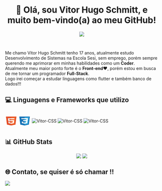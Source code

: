 <h1 align="center"> 👋 Olá, sou Vitor Hugo Schmitt, e muito bem-vindo(a) ao meu GitHub! </h1>

<p align="center">
  <img align="center" src="https://readme-typing-svg.herokuapp.com?color=B808F7&lines=Programador+em+formação+;Adora+desafios+e+obstáculos;Adorador+de+Front-end❤️+" />
</p>

<br>

<p>
  Me chamo Vitor Hugo Schmitt tenho 17 anos, atualmente estudo Desenvolvimento de Sistemas na Escola Sesi, sem emprego, porém sempre querendo me aprimorar em minhas habilidades como um <b>Coder</b>. <br>
  Atualmente meu maior ponto forte é o <b>Front-end</b>❤️, porém estou em busca de me tornar um programador <b>Full-Stack</b>. <br>
  Logo irei começar a estudar linguagens como flutter e também banco de dados!!!
</p>



## 💻 Linguagens e Frameworks que utilizo

<div style="display: inline_block"><br>
  <img align="center" alt="Vitor-HTML" height="30" width="40" src="https://raw.githubusercontent.com/devicons/devicon/master/icons/html5/html5-original.svg">
  <img align="center" alt="Vitor-CSS" height="30" width="40" src="https://raw.githubusercontent.com/devicons/devicon/master/icons/css3/css3-original.svg">
  <img align="center" alt="Vitor-CSS" height="40" width="50" src="https://cdn.jsdelivr.net/gh/devicons/devicon@latest/icons/java/java-original-wordmark.svg"/>
  <img align="center" alt="Vitor-CSS" height="30" width="40" src="https://cdn.jsdelivr.net/gh/devicons/devicon@latest/icons/flutter/flutter-original.svg" />
  <img align="center" alt="Vitor-CSS" height="30" width="40" src="https://cdn.jsdelivr.net/gh/devicons/devicon@latest/icons/bootstrap/bootstrap-original.svg" />
          
</div>

#

## 📊 GitHub Stats

<p align="center">
  <img width="48%" src="https://github-readme-stats.vercel.app/api?username=Vhs0808&show_icons=true&theme=radical" />
  <img width="48%" src="https://github-readme-stats.vercel.app/api/top-langs/?username=Vhs0808&layout=compact&theme=radical" />
</p>


## 🌐 Contato, se quiser é só chamar !!

  <a href="https://www.linkedin.com/in/vitor-hugo-schmitt-b29163334/" target="_blank"><img src="https://img.shields.io/badge/-LinkedIn-%230077B5?style=for-the-badge&logo=linkedin&logoColor=white" target="_blank"></a> 

  

